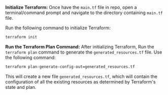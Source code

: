 **Initialize Terraform:**
   Once have the `main.tf` file in repo, open a terminal/command prompt and navigate to the directory containing `main.tf` file.

   Run the following command to initialize Terraform:
   ```bash
   terraform init
   ```

**Run the Terraform Plan Command:**
   After initializing Terraform, Run the `terraform plan` command to generate the `generated_resources.tf` file. Use the following command:
   ```bash
   terraform plan-generate-config-out=generated_resources.tf
   ```

   This will create a new file `generated_resources.tf`, which will contain the configuration of all the existing resources as determined by Terraform's state and plan.